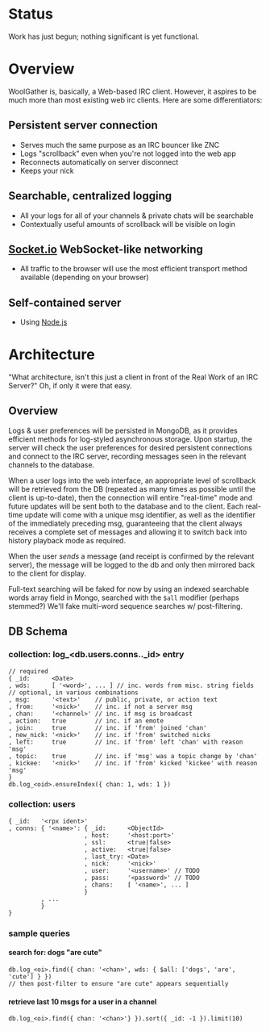 Status
======

Work has just begun; nothing significant is yet functional.

Overview
========

WoolGather is, basically, a Web-based IRC client.  However, it aspires to be
much more than most existing web irc clients.  Here are some differentiators:

Persistent server connection
----------------------------

* Serves much the same purpose as an IRC bouncer like ZNC
* Logs "scrollback" even when you're not logged into the web app
* Reconnects automatically on server disconnect
* Keeps your nick

Searchable, centralized logging
-------------------------------

* All your logs for all of your channels & private chats will be searchable
* Contextually useful amounts of scrollback will be visible on login

[Socket.io](http://socket.io/) WebSocket-like networking
--------------------------------------------------------

* All traffic to the browser will use the most efficient transport method
  available (depending on your browser)

Self-contained server
---------------------

* Using [Node.js](http://nodejs.org/)

Architecture
============

"What architecture, isn't this just a client in front of the Real Work of an 
IRC Server?"  Oh, if only it were that easy. 

Overview
--------

Logs & user preferences will be persisted in MongoDB, as it provides efficient
methods for log-styled asynchronous storage.  Upon startup, the server will
check the user preferences for desired persistent connections and connect to 
the IRC server, recording messages seen in the relevant channels to the 
database.

When a user logs into the web interface, an appropriate level of scrollback
will be retrieved from the DB (repeated as many times as possible until the
client is up-to-date), then the connection will entire "real-time" mode and
future updates will be sent both to the database and to the client.  Each
real-time update will come with a unique msg identifier, as well as the 
identifier of the immediately preceding msg, guaranteeing that the client
always receives a complete set of messages and allowing it to switch back 
into history playback mode as required.

When the user *sends* a message (and receipt is confirmed by the relevant
server), the message will be logged to the db and only then mirrored back to 
the client for display.

Full-text searching will be faked for now by using an indexed searchable words
array field in Mongo, searched with the `$all` modifier (perhaps stemmed?)
We'll fake multi-word sequence searches w/ post-filtering.

DB Schema
---------

### collection: log_<db.users.conns.<name>._id> entry ###
    // required
    { _id:      <Date>
    , wds:      [ '<word>', ... ] // inc. words from misc. string fields
    // optional, in various combinations
    , msg:      '<text>'    // public, private, or action text
    , from:     '<nick>'    // inc. if not a server msg
    , chan:     '<channel>' // inc. if msg is broadcast
    , action:   true        // inc. if an emote
    , join:     true        // inc. if 'from' joined 'chan'
    , new_nick: '<nick>'    // inc. if 'from' switched nicks
    , left:     true        // inc. if 'from' left 'chan' with reason 'msg'
    , topic:    true        // inc. if 'msg' was a topic change by 'chan'
    , kickee:   '<nick>'    // inc. if 'from' kicked 'kickee' with reason 'msg'
    }
    db.log_<oid>.ensureIndex({ chan: 1, wds: 1 })

### collection: users ###
    { _id:   '<rpx ident>'
    , conns: { '<name>': { _id:      <ObjectId>
                         , host:     '<host:port>'
                         , ssl:      <true|false>
                         , active:   <true|false>
                         , last_try: <Date>
                         , nick:     '<nick>'
                         , user:     '<username>' // TODO
                         , pass:     '<password>' // TODO
                         , chans:    [ '<name>', ... ]
                         }
             , ...
             }
    }

### sample queries ###

#### search for: dogs "are cute"  ####
    db.log_<oi>.find({ chan: '<chan>', wds: { $all: ['dogs', 'are', 'cute'] } })
    // then post-filter to ensure "are cute" appears sequentially

#### retrieve last 10 msgs for a user in a channel ####
    db.log_<oi>.find({ chan: '<chan>'} }).sort({ _id: -1 }).limit(10)
